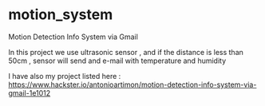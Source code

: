 # motion_system
Motion Detection Info System via Gmail

In this project we use ultrasonic sensor , and if the distance is less than 50cm , sensor will send and e-mail with temperature and humidity

I have also my project listed here : https://www.hackster.io/antonioartimon/motion-detection-info-system-via-gmail-1e1012
